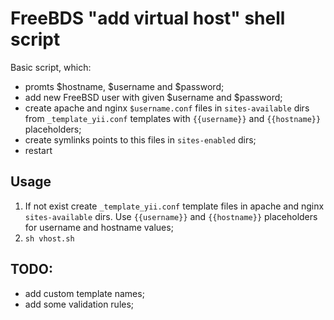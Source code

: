 # FreeBDS "add virtual host" shell script

Basic script, which:
- promts $hostname, $username and $password;
- add new FreeBSD user with given $username and $password;
- create  apache and nginx `$username.conf` files in `sites-available` dirs from `_template_yii.conf` templates with `{{username}}` and `{{hostname}}` placeholders;
- create symlinks points to this files in `sites-enabled` dirs;
- restart

## Usage

1. If not exist create `_template_yii.conf` template files in apache and nginx `sites-available` dirs. Use `{{username}}` and `{{hostname}}` placeholders for username and hostname values;
2. ```sh vhost.sh```

## TODO:
- add custom template names;
- add some validation rules;
